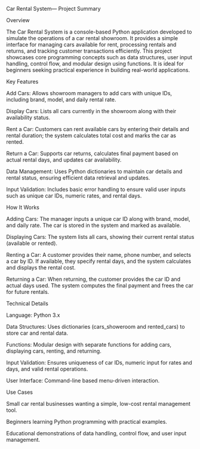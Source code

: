 Car Rental System— Project Summary

Overview

The Car Rental System is a console-based Python application developed to simulate the operations of a car rental showroom. It provides a simple interface for managing cars available for rent, processing rentals and returns, and tracking customer transactions efficiently.
This project showcases core programming concepts such as data structures, user input handling, control flow, and modular design using functions. It is ideal for beginners seeking practical experience in building real-world applications.

Key Features

Add Cars: Allows showroom managers to add cars with unique IDs, including brand, model, and daily rental rate.

Display Cars: Lists all cars currently in the showroom along with their availability status.

Rent a Car: Customers can rent available cars by entering their details and rental duration; the system calculates total cost and marks the car as rented.

Return a Car: Supports car returns, calculates final payment based on actual rental days, and updates car availability.

Data Management: Uses Python dictionaries to maintain car details and rental status, ensuring efficient data retrieval and updates.

Input Validation: Includes basic error handling to ensure valid user inputs such as unique car IDs, numeric rates, and rental days.

How It Works

Adding Cars: The manager inputs a unique car ID along with brand, model, and daily rate. The car is stored in the system and marked as available.

Displaying Cars: The system lists all cars, showing their current rental status (available or rented).

Renting a Car: A customer provides their name, phone number, and selects a car by ID. If available, they specify rental days, and the system calculates and displays the rental cost.

Returning a Car: When returning, the customer provides the car ID and actual days used. The system computes the final payment and frees the car for future rentals.

Technical Details

Language: Python 3.x

Data Structures: Uses dictionaries (cars_showeroom and rented_cars) to store car and rental data.

Functions: Modular design with separate functions for adding cars, displaying cars, renting, and returning.

Input Validation: Ensures uniqueness of car IDs, numeric input for rates and days, and valid rental operations.

User Interface: Command-line based menu-driven interaction.

Use Cases

Small car rental businesses wanting a simple, low-cost rental management tool.

Beginners learning Python programming with practical examples.

Educational demonstrations of data handling, control flow, and user input management.
